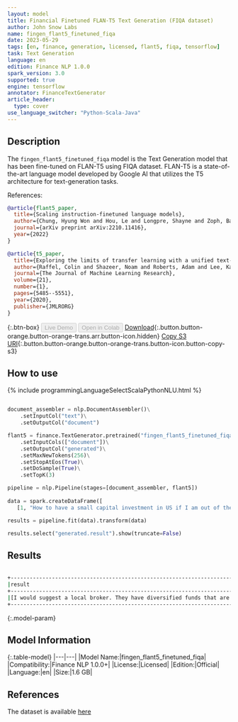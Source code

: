 ```yaml
---
layout: model
title: Financial Finetuned FLAN-T5 Text Generation (FIQA dataset)
author: John Snow Labs
name: fingen_flant5_finetuned_fiqa
date: 2023-05-29
tags: [en, finance, generation, licensed, flant5, fiqa, tensorflow]
task: Text Generation
language: en
edition: Finance NLP 1.0.0
spark_version: 3.0
supported: true
engine: tensorflow
annotator: FinanceTextGenerator
article_header:
  type: cover
use_language_switcher: "Python-Scala-Java"
---
```


## Description

The `fingen_flant5_finetuned_fiqa` model is the Text Generation model that has been fine-tuned on FLAN-T5 using FIQA dataset. FLAN-T5 is a state-of-the-art language model developed by Google AI that utilizes the T5 architecture for text-generation tasks.

References:

```bibtex
@article{flant5_paper,
  title={Scaling instruction-finetuned language models},
  author={Chung, Hyung Won and Hou, Le and Longpre, Shayne and Zoph, Barret and Tay, Yi and Fedus, William and Li, Eric and Wang, Xuezhi and Dehghani, Mostafa and Brahma, Siddhartha and others},
  journal={arXiv preprint arXiv:2210.11416},
  year={2022}
}

@article{t5_paper,
  title={Exploring the limits of transfer learning with a unified text-to-text transformer},
  author={Raffel, Colin and Shazeer, Noam and Roberts, Adam and Lee, Katherine and Narang, Sharan and Matena, Michael and Zhou, Yanqi and Li, Wei and Liu, Peter J},
  journal={The Journal of Machine Learning Research},
  volume={21},
  number={1},
  pages={5485--5551},
  year={2020},
  publisher={JMLRORG}
}
```

{:.btn-box}
<button class="button button-orange" disabled>Live Demo</button>
<button class="button button-orange" disabled>Open in Colab</button>
[Download](https://s3.amazonaws.com/auxdata.johnsnowlabs.com/finance/models/fingen_flant5_finetuned_fiqa_en_1.0.0_3.0_1685363340017.zip){:.button.button-orange.button-orange-trans.arr.button-icon.hidden}
[Copy S3 URI](s3://auxdata.johnsnowlabs.com/finance/models/fingen_flant5_finetuned_fiqa_en_1.0.0_3.0_1685363340017.zip){:.button.button-orange.button-orange-trans.button-icon.button-copy-s3}

## How to use



<div class="tabs-box" markdown="1">
{% include programmingLanguageSelectScalaPythonNLU.html %}

```python

document_assembler = nlp.DocumentAssembler()\
    .setInputCol("text")\
    .setOutputCol("document")

flant5 = finance.TextGenerator.pretrained("fingen_flant5_finetuned_fiqa", "en", "finance/models")\
    .setInputCols(["document"])\
    .setOutputCol("generated")\
    .setMaxNewTokens(256)\
    .setStopAtEos(True)\
    .setDoSample(True)\
    .setTopK(3)

pipeline = nlp.Pipeline(stages=[document_assembler, flant5])
 
data = spark.createDataFrame([
   [1, "How to have a small capital investment in US if I am out of the country?"]]).toDF('id', 'text')

results = pipeline.fit(data).transform(data)

results.select("generated.result").show(truncate=False)

```

</div>

## Results

```bash

+------------------------------------------------------------------------------------------------------------------------------------------------------------------------------------------------------------------------------------------------------------------------------------------------------------------------------------------------------------------------------------------------------------------------------------------------------------------------------------------------------------------------------------------------------------------------------------------------------------------------------------------------------------------------------------------------------------------------------------------------------------------------+
|result                                                                                                                                                                                                                                                                                                                                                                                                                                                                                                                                                                                                                                                                                                                                                                  |
+------------------------------------------------------------------------------------------------------------------------------------------------------------------------------------------------------------------------------------------------------------------------------------------------------------------------------------------------------------------------------------------------------------------------------------------------------------------------------------------------------------------------------------------------------------------------------------------------------------------------------------------------------------------------------------------------------------------------------------------------------------------------+
|[I would suggest a local broker. They have diversified funds that are diversified and have the same fees as the US market. They also offer diversified portfolios that have the lowest risk.]|
+------------------------------------------------------------------------------------------------------------------------------------------------------------------------------------------------------------------------------------------------------------------------------------------------------------------------------------------------------------------------------------------------------------------------------------------------------------------------------------------------------------------------------------------------------------------------------------------------------------------------------------------------------------------------------------------------------------------------------------------------------------------------+

```

{:.model-param}
## Model Information

{:.table-model}
|---|---|
|Model Name:|fingen_flant5_finetuned_fiqa|
|Compatibility:|Finance NLP 1.0.0+|
|License:|Licensed|
|Edition:|Official|
|Language:|en|
|Size:|1.6 GB|

## References

The dataset is available [here](https://huggingface.co/datasets/BeIR/fiqa)
